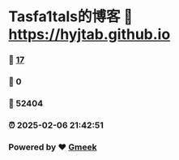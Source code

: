 # Tasfa1tals的博客 :link: https://hyjtab.github.io 
### :page_facing_up: [17](https://hyjtab.github.io/tag.html) 
### :speech_balloon: 0 
### :hibiscus: 52404 
### :alarm_clock: 2025-02-06 21:42:51 
### Powered by :heart: [Gmeek](https://github.com/Meekdai/Gmeek)

